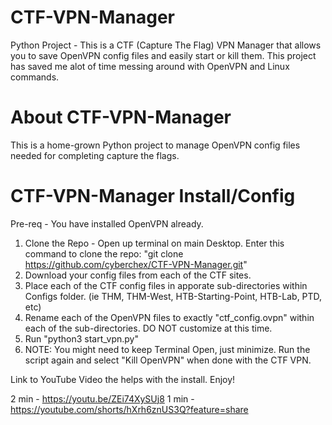 # CTF-VPN-Manager
Python Project - This is a CTF (Capture The Flag) VPN Manager that allows you to save OpenVPN config files and easily start or kill them.  This project has saved me alot of time messing around with OpenVPN and Linux commands.

# About CTF-VPN-Manager

This is a home-grown Python project to manage OpenVPN config files needed for completing capture the flags.

# CTF-VPN-Manager Install/Config

Pre-req - You have installed OpenVPN already.

1) Clone the Repo - Open up terminal on main Desktop.  Enter this command to clone the repo: "git clone https://github.com/cyberchex/CTF-VPN-Manager.git"
2) Download your config files from each of the CTF sites.
3) Place each of the CTF config files in apporate sub-directories within Configs folder. (ie THM, THM-West, HTB-Starting-Point, HTB-Lab, PTD, etc)
4) Rename each of the OpenVPN files to exactly "ctf_config.ovpn" within each of the sub-directories.  DO NOT customize at this time.
5) Run "python3 start_vpn.py"
6) NOTE: You might need to keep Terminal Open, just minimize.  Run the script again and select "Kill OpenVPN" when done with the CTF VPN.

Link to YouTube Video the helps with the install.  Enjoy! 


2 min - https://youtu.be/ZEi74XySUj8
1 min - https://youtube.com/shorts/hXrh6znUS3Q?feature=share
